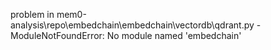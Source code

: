 problem in mem0-analysis\repo\embedchain\embedchain\vectordb\qdrant.py - ModuleNotFoundError: No module named 'embedchain'
